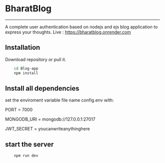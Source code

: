 
# BharatBlog   
---------------------------------------
A complete user authentication based on nodejs and ejs blog application to express your thoughts.
Live : https://bharatblog.onrender.com

## Installation

Download repository or pull it.

```bash
    cd Blog-app
    npm install
```
Install all dependencies
------------------------------------------------------
set the enviroment variable file name config.env with:

PORT = 7000

MONGODB_URI  = mongodb://127.0.0.1:27017

JWT_SECRET = youcanwriteanythinghere

start the server 
----------------
```bash
    npm run dev
```


